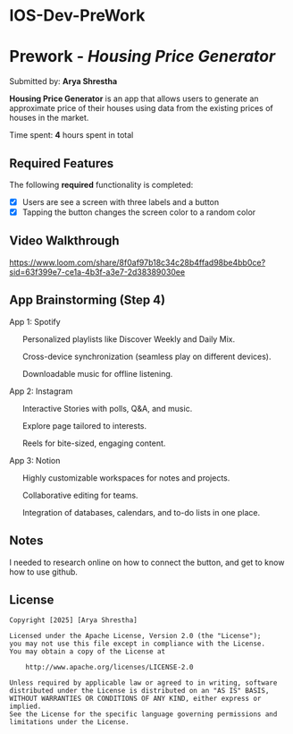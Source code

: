 # IOS-Dev-PreWork
# Prework - *Housing Price Generator*

Submitted by: **Arya Shrestha**

**Housing Price Generator** is an app that allows users to generate an approximate price of their houses using data from the existing prices of houses in the market.

Time spent: **4** hours spent in total

## Required Features

The following **required** functionality is completed:

- [x] Users are see a screen with three labels and a button
- [x] Tapping the button changes the screen color to a random color
 
## Video Walkthrough

https://www.loom.com/share/8f0af97b18c34c28b4ffad98be4bb0ce?sid=63f399e7-ce1a-4b3f-a3e7-2d38389030ee


## App Brainstorming (Step 4)

App 1: Spotify

<ul>Personalized playlists like Discover Weekly and Daily Mix.</ul>
<ul>Cross-device synchronization (seamless play on different devices).</ul>
<ul>Downloadable music for offline listening.</ul>

App 2: Instagram

<ul>Interactive Stories with polls, Q&A, and music.</ul>
<ul>Explore page tailored to interests.</ul>
<ul>Reels for bite-sized, engaging content.</ul>

App 3: Notion

<ul>Highly customizable workspaces for notes and projects.</ul>
<ul>Collaborative editing for teams.</ul>
<ul>Integration of databases, calendars, and to-do lists in one place.</ul>

## Notes

I needed to research online on how to connect the button, and get to know how to use github.

## License

    Copyright [2025] [Arya Shrestha]

    Licensed under the Apache License, Version 2.0 (the "License");
    you may not use this file except in compliance with the License.
    You may obtain a copy of the License at

        http://www.apache.org/licenses/LICENSE-2.0

    Unless required by applicable law or agreed to in writing, software
    distributed under the License is distributed on an "AS IS" BASIS,
    WITHOUT WARRANTIES OR CONDITIONS OF ANY KIND, either express or implied.
    See the License for the specific language governing permissions and
    limitations under the License.
